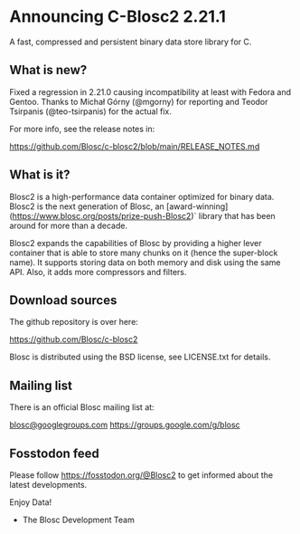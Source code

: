 # Announcing C-Blosc2 2.21.1
A fast, compressed and persistent binary data store library for C.

## What is new?

Fixed a regression in 2.21.0 causing incompatibility
at least with Fedora and Gentoo. Thanks to Michał Górny (@mgorny) for
reporting and Teodor Tsirpanis (@teo-tsirpanis) for the actual fix.

For more info, see the release notes in:

https://github.com/Blosc/c-blosc2/blob/main/RELEASE_NOTES.md

## What is it?

Blosc2 is a high-performance data container optimized for binary data.
Blosc2 is the next generation of Blosc, an [award-winning]
(https://www.blosc.org/posts/prize-push-Blosc2)` library that has been
around for more than a decade.

Blosc2 expands the capabilities of Blosc by providing a higher lever
container that is able to store many chunks on it (hence the super-block name).
It supports storing data on both memory and disk using the same API.
Also, it adds more compressors and filters.

## Download sources

The github repository is over here:

https://github.com/Blosc/c-blosc2

Blosc is distributed using the BSD license, see LICENSE.txt
for details.

## Mailing list

There is an official Blosc mailing list at:

blosc@googlegroups.com
https://groups.google.com/g/blosc

## Fosstodon feed

Please follow https://fosstodon.org/@Blosc2 to get informed about the latest developments.


Enjoy Data!
- The Blosc Development Team
